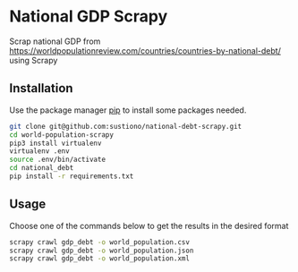 # National GDP Scrapy

Scrap national GDP from https://worldpopulationreview.com/countries/countries-by-national-debt/ using Scrapy

## Installation

Use the package manager [pip](https://pip.pypa.io/en/stable/) to install some packages needed.

```bash
git clone git@github.com:sustiono/national-debt-scrapy.git
cd world-population-scrapy
pip3 install virtualenv
virtualenv .env
source .env/bin/activate
cd national_debt
pip install -r requirements.txt
```

## Usage
Choose one of the commands below to get the results in the desired format

```bash
scrapy crawl gdp_debt -o world_population.csv
scrapy crawl gdp_debt -o world_population.json
scrapy crawl gdp_debt -o world_population.xml
```
